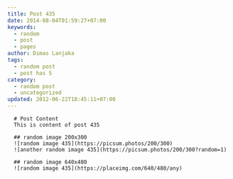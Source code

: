 ```yaml
---
title: Post 435
date: 2014-08-04T01:59:27+07:00
keywords:
  - random
  - post
  - pages
author: Dimas Lanjaka
tags:
  - random post
  - post has 5
category:
  - random post
  - uncategorized
updated: 2012-06-22T18:45:11+07:00
---
```


      # Post Content
      This is content of post 435

      ## random image 200x300
      ![random image 435](https://picsum.photos/200/300)
      ![another random image 435](https://picsum.photos/200/300?random=1)

      ## random image 640x480
      ![random image 435](https://placeimg.com/640/480/any)
      